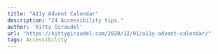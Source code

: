 ```yaml
---
title: "A11y Advent Calendar"
description: "24 Accessibility tips."
author: 'Kitty Giraudel'
url: "https://kittygiraudel.com/2020/12/01/a11y-advent-calendar/"
tags: Accessibility
---
```


